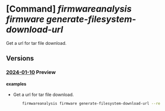 # [Command] _firmwareanalysis firmware generate-filesystem-download-url_

Get a url for tar file download.

## Versions

### [2024-01-10](/Resources/mgmt-plane/L3N1YnNjcmlwdGlvbnMve30vcmVzb3VyY2Vncm91cHMve30vcHJvdmlkZXJzL21pY3Jvc29mdC5pb3RmaXJtd2FyZWRlZmVuc2Uvd29ya3NwYWNlcy97fS9maXJtd2FyZXMve30vZ2VuZXJhdGVmaWxlc3lzdGVtZG93bmxvYWR1cmw=/2024-01-10.xml) **Preview**

<!-- mgmt-plane /subscriptions/{}/resourcegroups/{}/providers/microsoft.iotfirmwaredefense/workspaces/{}/firmwares/{}/generatefilesystemdownloadurl 2024-01-10 -->

#### examples

- Get a url for tar file download.
    ```bash
        firmwareanalysis firmware generate-filesystem-download-url --resource-group {resourceGroupName} --workspace-name {workspaceName} --firmware-id {firmwareId}
    ```
